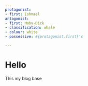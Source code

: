 ```yaml
---
protagonist:
- first: Ishmael
antagonist:
- first: Moby-Dick
- classification: whale
- colour: white
- possessive: #{protagonist.first}'s

---
```


# Hello
This my blog base
